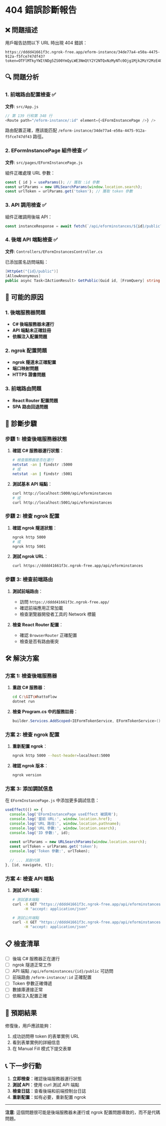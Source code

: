 # 404 錯誤診斷報告

## ❌ 問題描述

用戶報告訪問以下 URL 時出現 404 錯誤：
```
https://dddd41661f3c.ngrok-free.app/eform-instance/34de77a4-e50a-4475-912a-f5fce747df43?token=OTFlMTkyYWItNDg5ZS00YmQyLWE3NmQtY2Y2NTQxNzMyNTc0Ojg1Mjk2MzY2MzE4OjYzODk1ODQ2NDIyNjkyMjcxMuZ+ZXaSxev7szvCIiAuJzZOV9pSRj76nczsgsldi39X
```

## 🔍 問題分析

### 1. 前端路由配置檢查 ✅

**文件**: `src/App.js`
```javascript
// 第 139 行和第 348 行
<Route path="/eform-instance/:id" element={<EFormInstancePage />} />
```

路由配置正確，應該能匹配 `/eform-instance/34de77a4-e50a-4475-912a-f5fce747df43` 路徑。

### 2. EFormInstancePage 組件檢查 ✅

**文件**: `src/pages/EFormInstancePage.js`

組件正確處理 URL 參數：
```javascript
const { id } = useParams(); // 獲取 :id 參數
const urlParams = new URLSearchParams(window.location.search);
const urlToken = urlParams.get('token'); // 獲取 token 參數
```

### 3. API 調用檢查 ✅

組件正確調用後端 API：
```javascript
const instanceResponse = await fetch(`/api/eforminstances/${id}/public?token=${encodeURIComponent(urlToken)}`);
```

### 4. 後端 API 端點檢查 ✅

**文件**: `Controllers/EFormInstancesController.cs`

已添加匿名訪問端點：
```csharp
[HttpGet("{id}/public")]
[AllowAnonymous]
public async Task<IActionResult> GetPublic(Guid id, [FromQuery] string token)
```

## 🚨 可能的原因

### 1. 後端服務器問題
- **C# 後端服務器未運行**
- **API 端點未正確註冊**
- **依賴注入配置問題**

### 2. ngrok 配置問題
- **ngrok 隧道未正確配置**
- **端口映射問題**
- **HTTPS 證書問題**

### 3. 前端路由問題
- **React Router 配置問題**
- **SPA 路由回退問題**

## 🔧 診斷步驟

### 步驟 1: 檢查後端服務器狀態

1. **確認 C# 服務器運行狀態**：
   ```bash
   # 檢查服務器是否在運行
   netstat -an | findstr :5000
   # 或
   netstat -an | findstr :5001
   ```

2. **測試基本 API 端點**：
   ```bash
   curl http://localhost:5000/api/eforminstances
   # 或
   curl http://localhost:5001/api/eforminstances
   ```

### 步驟 2: 檢查 ngrok 配置

1. **確認 ngrok 隧道狀態**：
   ```bash
   ngrok http 5000
   # 或
   ngrok http 5001
   ```

2. **測試 ngrok URL**：
   ```bash
   curl https://dddd41661f3c.ngrok-free.app/api/eforminstances
   ```

### 步驟 3: 檢查前端路由

1. **測試前端路由**：
   - 訪問 `https://dddd41661f3c.ngrok-free.app/`
   - 確認前端應用正常加載
   - 檢查瀏覽器開發者工具的 Network 標籤

2. **檢查 React Router 配置**：
   - 確認 `BrowserRouter` 正確配置
   - 檢查是否有路由衝突

## 🛠️ 解決方案

### 方案 1: 檢查後端服務器

1. **重啟 C# 服務器**：
   ```bash
   cd C:\GIT\WhattoFlow
   dotnet run
   ```

2. **檢查 Program.cs 中的服務註冊**：
   ```csharp
   builder.Services.AddScoped<IEFormTokenService, EFormTokenService>();
   ```

### 方案 2: 檢查 ngrok 配置

1. **重新配置 ngrok**：
   ```bash
   ngrok http 5000 --host-header=localhost:5000
   ```

2. **確認 ngrok 版本**：
   ```bash
   ngrok version
   ```

### 方案 3: 添加調試信息

在 `EFormInstancePage.js` 中添加更多調試信息：

```javascript
useEffect(() => {
  console.log('EFormInstancePage useEffect 被調用');
  console.log('當前 URL:', window.location.href);
  console.log('URL 路徑:', window.location.pathname);
  console.log('URL 參數:', window.location.search);
  console.log('ID 參數:', id);
  
  const urlParams = new URLSearchParams(window.location.search);
  const urlToken = urlParams.get('token');
  console.log('Token 參數:', urlToken);
  
  // ... 其餘代碼
}, [id, navigate, t]);
```

### 方案 4: 檢查 API 端點

1. **測試 API 端點**：
   ```bash
   # 測試基本端點
   curl -X GET "https://dddd41661f3c.ngrok-free.app/api/eforminstances" \
        -H "accept: application/json"
   
   # 測試公共端點
   curl -X GET "https://dddd41661f3c.ngrok-free.app/api/eforminstances/34de77a4-e50a-4475-912a-f5fce747df43/public?token=OTFlMTkyYWItNDg5ZS00YmQyLWE3NmQtY2Y2NTQxNzMyNTc0Ojg1Mjk2MzY2MzE4OjYzODk1ODQ2NDIyNjkyMjcxMuZ+ZXaSxev7szvCIiAuJzZOV9pSRj76nczsgsldi39X" \
        -H "accept: application/json"
   ```

## 📋 檢查清單

- [ ] 後端 C# 服務器正在運行
- [ ] ngrok 隧道正常工作
- [ ] API 端點 `/api/eforminstances/{id}/public` 可訪問
- [ ] 前端路由 `/eform-instance/:id` 正確配置
- [ ] Token 參數正確傳遞
- [ ] 數據庫連接正常
- [ ] 依賴注入配置正確

## 🎯 預期結果

修復後，用戶應該能夠：
1. 成功訪問帶 token 的表單實例 URL
2. 看到表單實例的詳細信息
3. 在 Manual Fill 模式下提交表單

## 📞 下一步行動

1. **立即檢查**：確認後端服務器運行狀態
2. **測試 API**：使用 curl 測試 API 端點
3. **檢查日誌**：查看後端和前端控制台日誌
4. **重新配置**：如有必要，重新配置 ngrok

---

**注意**: 這個問題很可能是後端服務器未運行或 ngrok 配置問題導致的，而不是代碼問題。
